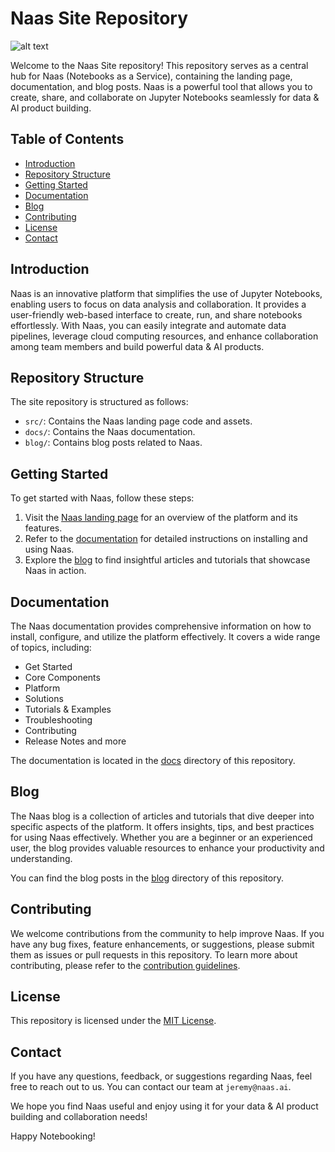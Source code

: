 # Naas Site Repository

![alt text](https://media.discordapp.net/attachments/1084579666175729694/1107594801236422676/jeymassa_a_futurist_cover_for_naas_universal_data__ai_platform__34471e43-bbfe-4552-af19-44c20ceeded9.png?width=2180&height=1246)



Welcome to the Naas Site repository! This repository serves as a central hub for Naas (Notebooks as a Service), containing the landing page, documentation, and blog posts. Naas is a powerful tool that allows you to create, share, and collaborate on Jupyter Notebooks seamlessly for data & AI product building.

## Table of Contents

- [Introduction](#introduction)
- [Repository Structure](#repository-structure)
- [Getting Started](#getting-started)
- [Documentation](#documentation)
- [Blog](#blog)
- [Contributing](#contributing)
- [License](#license)
- [Contact](#contact)

## Introduction

Naas is an innovative platform that simplifies the use of Jupyter Notebooks, enabling users to focus on data analysis and collaboration. It provides a user-friendly web-based interface to create, run, and share notebooks effortlessly. With Naas, you can easily integrate and automate data pipelines, leverage cloud computing resources, and enhance collaboration among team members and build powerful data & AI products.

## Repository Structure

The site repository is structured as follows:

- `src/`: Contains the Naas landing page code and assets.
- `docs/`: Contains the Naas documentation.
- `blog/`: Contains blog posts related to Naas.

## Getting Started

To get started with Naas, follow these steps:

1. Visit the [Naas landing page](./site/pages/index.js) for an overview of the platform and its features.
2. Refer to the [documentation](./site/docs) for detailed instructions on installing and using Naas.
3. Explore the [blog](./blog) to find insightful articles and tutorials that showcase Naas in action.

## Documentation

The Naas documentation provides comprehensive information on how to install, configure, and utilize the platform effectively. It covers a wide range of topics, including:

- Get Started
- Core Components
- Platform
- Solutions
- Tutorials & Examples
- Troubleshooting
- Contributing
- Release Notes
and more 

The documentation is located in the [docs](./site/docs) directory of this repository.

## Blog

The Naas blog is a collection of articles and tutorials that dive deeper into specific aspects of the platform. It offers insights, tips, and best practices for using Naas effectively. Whether you are a beginner or an experienced user, the blog provides valuable resources to enhance your productivity and understanding.

You can find the blog posts in the [blog](./site/blog) directory of this repository.

## Contributing

We welcome contributions from the community to help improve Naas. If you have any bug fixes, feature enhancements, or suggestions, please submit them as issues or pull requests in this repository. To learn more about contributing, please refer to the [contribution guidelines](http://site.localhost/docs/category/contributing).

## License

This repository is licensed under the [MIT License](LICENSE).

## Contact

If you have any questions, feedback, or suggestions regarding Naas, feel free to reach out to us. You can contact our team at `jeremy@naas.ai`.

We hope you find Naas useful and enjoy using it for your data & AI product building and collaboration needs!

Happy Notebooking!
